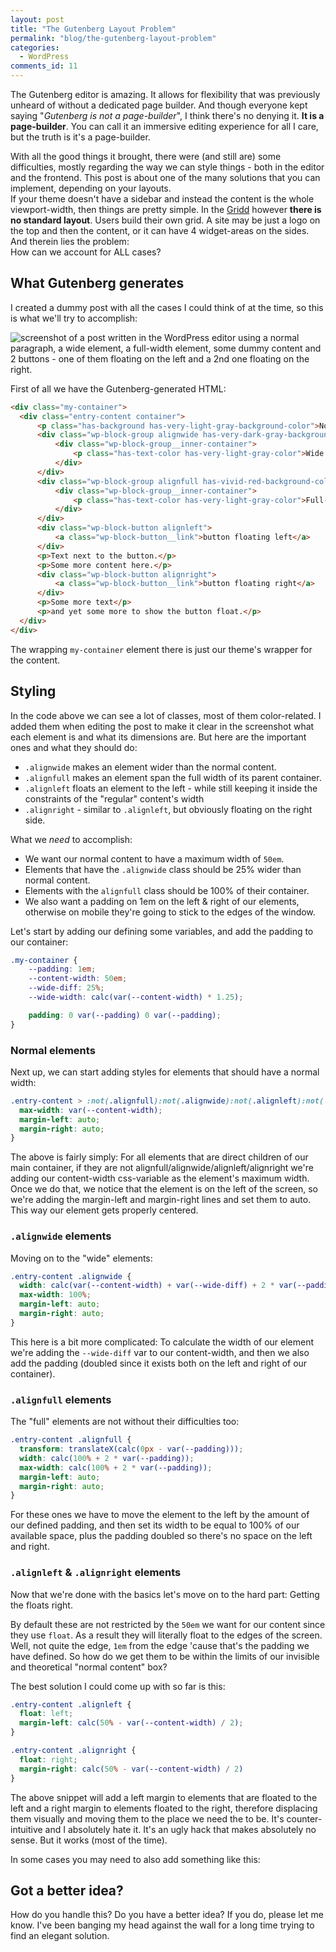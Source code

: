 ```yaml
---
layout: post
title: "The Gutenberg Layout Problem"
permalink: "blog/the-gutenberg-layout-problem"
categories:
  - WordPress
comments_id: 11
---
```


The Gutenberg editor is amazing. It allows for flexibility that was previously unheard of without a dedicated page builder. And though everyone kept saying "_Gutenberg is not a page-builder_", I think there's no denying it. **It is a page-builder**. You can call it an immersive editing experience for all I care, but the truth is it's a page-builder.

With all the good things it brought, there were (and still are) some difficulties, mostly regarding the way we can style things - both in the editor and the frontend. This post is about one of the many solutions that you can implement, depending on your layouts.  
If your theme doesn't have a sidebar and instead the content is the whole viewport-width, then things are pretty simple. In the [Gridd](https://wplemon.com/gridd) however **there is no standard layout**. Users build their own grid. A site may be just a logo on the top and then the content, or it can have 4 widget-areas on the sides. And therein lies the problem:  
How can we account for ALL cases?

## What Gutenberg generates

I created a dummy post with all the cases I could think of at the time, so this is what we'll try to accomplish:

<img src="https://aristath.github.io/assets/article_images/screenshot_2019-10-29-test-post-localhost.png" alt="screenshot of a post written in the WordPress editor using a normal paragraph, a wide element, a full-width element, some dummy content and 2 buttons - one of them floating on the left and a 2nd one floating on the right.">

First of all we have the Gutenberg-generated HTML:

```html
<div class="my-container">
  <div class="entry-content container">
      <p class="has-background has-very-light-gray-background-color">Normal content.</p>
      <div class="wp-block-group alignwide has-very-dark-gray-background-color has-background">
          <div class="wp-block-group__inner-container">
              <p class="has-text-color has-very-light-gray-color">Wide content.</p>
          </div>
      </div>
      <div class="wp-block-group alignfull has-vivid-red-background-color has-background">
          <div class="wp-block-group__inner-container">
              <p class="has-text-color has-very-light-gray-color">Full-width content.</p>
          </div>
      </div>
      <div class="wp-block-button alignleft">
          <a class="wp-block-button__link">button floating left</a>
      </div>
      <p>Text next to the button.</p>
      <p>Some more content here.</p>
      <div class="wp-block-button alignright">
          <a class="wp-block-button__link">button floating right</a>
      </div>
      <p>Some more text</p>
      <p>and yet some more to show the button float.</p>
  </div>
</div>
```

The wrapping `my-container` element there is just our theme's wrapper for the content.

## Styling

In the code above we can see a lot of classes, most of them color-related. I added them when editing the post to make it clear in the screenshot what each element is and what its dimensions are. But here are the important ones and what they should do:

* `.alignwide` makes an element wider than the normal content.
* `.alignfull` makes an element span the full width of its parent container.
* `.alignleft` floats an element to the left - while still keeping it inside the constraints of the "regular" content's width
* `.alignright` - similar to `.alignleft`, but obviously floating on the right side.

What we _need_ to accomplish:

* We want our normal content to have a maximum width of `50em`.
* Elements that have the `.alignwide` class should be 25% wider than normal content.
* Elements with the `alignfull` class should be 100% of their container.
* We also want a padding on 1em on the left & right of our elements, otherwise on mobile they're going to stick to the edges of the window.

Let's start by adding our defining some variables, and add the padding to our container:

```css
.my-container {
    --padding: 1em;
    --content-width: 50em;
    --wide-diff: 25%;
    --wide-width: calc(var(--content-width) * 1.25);

    padding: 0 var(--padding) 0 var(--padding);
}
```

### Normal elements

Next up, we can start adding styles for elements that should have a normal width:

```css
.entry-content > :not(.alignfull):not(.alignwide):not(.alignleft):not(.alignright) {
  max-width: var(--content-width);
  margin-left: auto;
  margin-right: auto;
}
```

The above is fairly simply: For all elements that are direct children of our main container, if they are not alignfull/alignwide/alignleft/alignright we're adding our content-width css-variable as the element's maximum width.
Once we do that, we notice that the element is on the left of the screen, so we're adding the margin-left and margin-right lines and set them to auto. This way our element gets properly centered.

### `.alignwide` elements

Moving on to the "wide" elements:

```css
.entry-content .alignwide {
  width: calc(var(--content-width) + var(--wide-diff) + 2 * var(--padding));
  max-width: 100%;
  margin-left: auto;
  margin-right: auto;
}
```
This here is a bit more complicated: To calculate the width of our element we're adding the `--wide-diff` var to our content-width, and then we also add the padding (doubled since it exists both on the left and right of our container).

### `.alignfull` elements

The "full" elements are not without their difficulties too:

```css
.entry-content .alignfull {
  transform: translateX(calc(0px - var(--padding)));
  width: calc(100% + 2 * var(--padding));
  max-width: calc(100% + 2 * var(--padding));
  margin-left: auto;
  margin-right: auto;
}
```
For these ones we have to move the element to the left by the amount of our defined padding, and then set its width to be equal to 100% of our available space, plus the padding doubled so there's no space on the left and right.

### `.alignleft` & `.alignright` elements

Now that we're done with the basics let's move on to the hard part: Getting the floats right.

By default these are not restricted by the `50em` we want for our content since they use `float`. As a result they will literally float to the edges of the screen. Well, not quite the edge, `1em` from the edge 'cause that's the padding we have defined. So how do we get them to be within the limits of our invisible and theoretical "normal content" box?

The best solution I could come up with so far is this:

```css
.entry-content .alignleft {
  float: left;
  margin-left: calc(50% - var(--content-width) / 2);
}

.entry-content .alignright {
  float: right;
  margin-right: calc(50% - var(--content-width) / 2)
}
```

The above snippet will add a left margin to elements that are floated to the left and a right margin to elements floated to the right, therefore displacing them visually and moving them to the place we need the to be. It's counter-intuitive and I absolutely hate it. It's an ugly hack that makes absolutely no sense. But it works (most of the time).

In some cases you may need to also add something like this:

## Got a better idea?

How do you handle this? Do you have a better idea? If you do, please let me know. I've been banging my head against the wall for a long time trying to find an elegant solution.